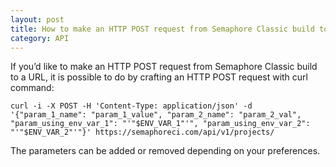 ```yaml
---
layout: post
title: How to make an HTTP POST request from Semaphore Classic build to a URL?
category: API
---
```


If you’d like to make an HTTP POST request from Semaphore Classic build to a
URL, it is possible to do by crafting an HTTP POST request with curl command:

```
curl -i -X POST -H 'Content-Type: application/json' -d '{"param_1_name": "param_1_value", "param_2_name": "param_2_val", "param_using_env_var_1": "'"$ENV_VAR_1"'", "param_using_env_var_2": "'"$ENV_VAR_2"'"}' https://semaphoreci.com/api/v1/projects/
```

The parameters can be added or removed depending on your preferences.
